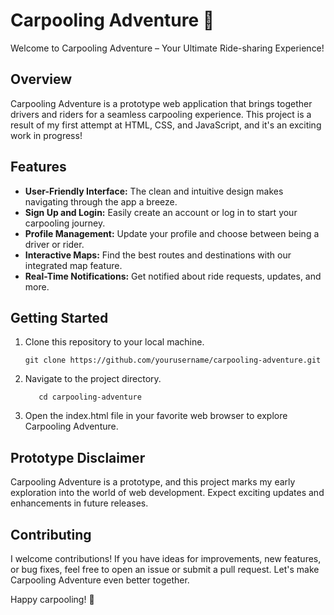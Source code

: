 # Carpooling Adventure 🚗

Welcome to Carpooling Adventure – Your Ultimate Ride-sharing Experience!

## Overview

Carpooling Adventure is a prototype web application that brings together drivers and riders for a seamless carpooling experience. This project is a result of my first attempt at HTML, CSS, and JavaScript, and it's an exciting work in progress!

## Features

- **User-Friendly Interface:** The clean and intuitive design makes navigating through the app a breeze.
- **Sign Up and Login:** Easily create an account or log in to start your carpooling journey.
- **Profile Management:** Update your profile and choose between being a driver or rider.
- **Interactive Maps:** Find the best routes and destinations with our integrated map feature.
- **Real-Time Notifications:** Get notified about ride requests, updates, and more.

## Getting Started

1. Clone this repository to your local machine.
   ```
   git clone https://github.com/yourusername/carpooling-adventure.git

2. Navigate to the project directory.
   ```
      cd carpooling-adventure
   
3. Open the index.html file in your favorite web browser to explore Carpooling Adventure.

## Prototype Disclaimer
Carpooling Adventure is a prototype, and this project marks my early exploration into the world of web development. Expect exciting updates and enhancements in future releases.

## Contributing
I welcome contributions! If you have ideas for improvements, new features, or bug fixes, feel free to open an issue or submit a pull request. Let's make Carpooling Adventure even better together.

Happy carpooling! 🚀

